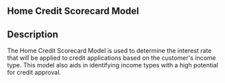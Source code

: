 ## Home Credit Scorecard Model

## Description
The Home Credit Scorecard Model is used to determine the interest rate that will be applied to credit applications based on the customer's income type. This model also aids in identifying income types with a high potential for credit approval.
 
